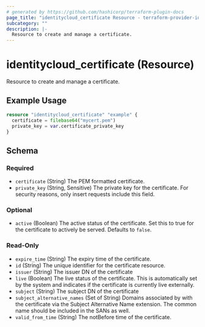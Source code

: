 ```yaml
---
# generated by https://github.com/hashicorp/terraform-plugin-docs
page_title: "identitycloud_certificate Resource - terraform-provider-identitycloud"
subcategory: ""
description: |-
  Resource to create and manage a certificate.
---
```


# identitycloud_certificate (Resource)

Resource to create and manage a certificate.

## Example Usage

```terraform
resource "identitycloud_certificate" "example" {
  certificate = filebase64("mycert.pem")
  private_key = var.certificate_private_key
}
```

<!-- schema generated by tfplugindocs -->
## Schema

### Required

- `certificate` (String) The PEM formatted certificate.
- `private_key` (String, Sensitive) The private key for the certificate. For security reasons, only insert requests include this field.

### Optional

- `active` (Boolean) The active status of the certificate. Set this to true for the certificate to actively be served. Defaults to `false`.

### Read-Only

- `expire_time` (String) The expiry time of the certificate.
- `id` (String) The unique identifier for the certificate resource.
- `issuer` (String) The issuer DN of the certificate
- `live` (Boolean) The live status of the certificate. This is automatically set by the system and indicates if the certificate is currently live externally.
- `subject` (String) The subject DN of the certificate
- `subject_alternative_names` (Set of String) Domains associated by with the certificate via the Subject Alternative Name extension. The common name should be included in the SANs as well.
- `valid_from_time` (String) The notBefore time of the certificate.
